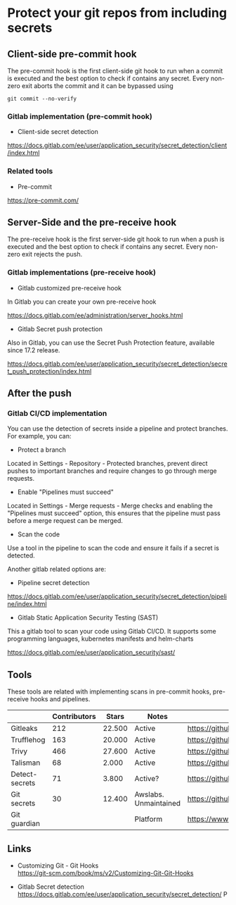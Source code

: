 # Protect your git repos from including secrets

## Client-side pre-commit hook

The pre-commit hook is the first client-side git hook to run when a commit is executed and the best option to check if contains any secret. Every non-zero exit aborts the commit and it can be bypassed using

```shell
git commit --no-verify
```

### Gitlab implementation (pre-commit hook)

- Client-side secret detection

<https://docs.gitlab.com/ee/user/application_security/secret_detection/client/index.html>

### Related tools

- Pre-commit

<https://pre-commit.com/>

## Server-Side and the pre-receive hook

The pre-receive hook is the first server-side git hook to run when a push is executed and the best option to check if contains any secret.
Every non-zero exit rejects the push.

### Gitlab implementations (pre-receive hook)

- Gitlab customized pre-receive hook

In Gitlab you can create your own pre-receive hook

<https://docs.gitlab.com/ee/administration/server_hooks.html>

- Gitlab Secret push protection

Also in Gitlab, you can use the Secret Push Protection feature, available since 17.2 release.

<https://docs.gitlab.com/ee/user/application_security/secret_detection/secret_push_protection/index.html>

## After the push

### Gitlab CI/CD implementation

You can use the detection of secrets inside a pipeline and protect branches. For example, you can:

- Protect a branch

Located in Settings - Repository - Protected branches, prevent direct pushes to important branches and require changes to go through merge requests.

- Enable "Pipelines must succeed"

Located in Settings - Merge requests - Merge checks and enabling the "Pipelines must succeed" option, this ensures that the pipeline must pass before a merge request can be merged.

- Scan the code

Use a tool in the pipeline to scan the code and ensure it fails if a secret is detected.

Another gitlab related options are:

- Pipeline secret detection

<https://docs.gitlab.com/ee/user/application_security/secret_detection/pipeline/index.html>

- Gitlab Static Application Security Testing (SAST)

This a gitlab tool to scan your code using Gitlab CI/CD. It supports some programming languages, kubernetes manifests and helm-charts

<https://docs.gitlab.com/ee/user/application_security/sast/>

## Tools

These tools are related with implementing scans in pre-commit hooks, pre-receive hooks and pipelines.

|                | Contributors | Stars  | Notes                 | URL                                             |
|----------------|--------------|--------|-----------------------|-------------------------------------------------|
| Gitleaks       | 212          | 22.500 | Active                | <https://github.com/gitleaks/gitleaks>          |
| Trufflehog     | 163          | 20.000 | Active                | <https://github.com/trufflesecurity/trufflehog> |
| Trivy          | 466          | 27.600 | Active                | <https://github.com/aquasecurity/trivy>         |
| Talisman       | 68           | 2.000  | Active                | <https://github.com/thoughtworks/talisman>      |
| Detect-secrets | 71           | 3.800  | Active?               | <https://github.com/Yelp/detect-secrets>        |
| Git secrets    | 30           | 12.400 | Awslabs. Unmaintained | <https://github.com/awslabs/git-secrets>        |
| Git guardian   |              |        | Platform              | <https://www.gitguardian.com/>                  |

## Links

- Customizing Git - Git Hooks  
<https://git-scm.com/book/ms/v2/Customizing-Git-Git-Hooks>

- Gitlab Secret detection  
<https://docs.gitlab.com/ee/user/application_security/secret_detection/>
P
